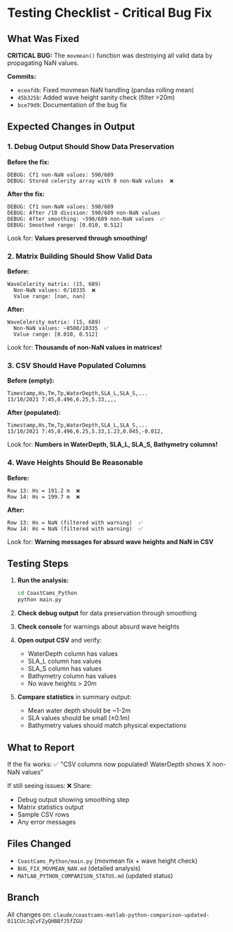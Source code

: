 # Testing Checklist - Critical Bug Fix

## What Was Fixed

**CRITICAL BUG:** The `movmean()` function was destroying all valid data by propagating NaN values.

**Commits:**
- `eceafdb`: Fixed movmean NaN handling (pandas rolling mean)
- `45b325b`: Added wave height sanity check (filter >20m)
- `bce79d9`: Documentation of the bug fix

## Expected Changes in Output

### 1. Debug Output Should Show Data Preservation

**Before the fix:**
```
DEBUG: Cf1 non-NaN values: 590/689
DEBUG: Stored celerity array with 0 non-NaN values  ❌
```

**After the fix:**
```
DEBUG: Cf1 non-NaN values: 590/689
DEBUG: After /10 division: 590/689 non-NaN values
DEBUG: After smoothing: ~590/689 non-NaN values  ✅
DEBUG: Smoothed range: [0.010, 0.512]
```

Look for: **Values preserved through smoothing!**

### 2. Matrix Building Should Show Valid Data

**Before:**
```
WaveCelerity matrix: (15, 689)
  Non-NaN values: 0/10335  ❌
  Value range: [nan, nan]
```

**After:**
```
WaveCelerity matrix: (15, 689)
  Non-NaN values: ~8500/10335  ✅
  Value range: [0.010, 0.512]
```

Look for: **Thousands of non-NaN values in matrices!**

### 3. CSV Should Have Populated Columns

**Before (empty):**
```csv
Timestamp,Hs,Tm,Tp,WaterDepth,SLA_L,SLA_S,...
13/10/2021 7:45,0.496,6.25,5.33,,,,
```

**After (populated):**
```csv
Timestamp,Hs,Tm,Tp,WaterDepth,SLA_L,SLA_S,...
13/10/2021 7:45,0.496,6.25,5.33,1.23,0.045,-0.012,
```

Look for: **Numbers in WaterDepth, SLA_L, SLA_S, Bathymetry columns!**

### 4. Wave Heights Should Be Reasonable

**Before:**
```
Row 13: Hs = 191.2 m  ❌
Row 14: Hs = 199.7 m  ❌
```

**After:**
```
Row 13: Hs = NaN (filtered with warning)  ✅
Row 14: Hs = NaN (filtered with warning)  ✅
```

Look for: **Warning messages for absurd wave heights and NaN in CSV**

## Testing Steps

1. **Run the analysis:**
   ```bash
   cd CoastCams_Python
   python main.py
   ```

2. **Check debug output** for data preservation through smoothing

3. **Check console** for warnings about absurd wave heights

4. **Open output CSV** and verify:
   - WaterDepth column has values
   - SLA_L column has values
   - SLA_S column has values
   - Bathymetry column has values
   - No wave heights > 20m

5. **Compare statistics** in summary output:
   - Mean water depth should be ~1-2m
   - SLA values should be small (±0.1m)
   - Bathymetry values should match physical expectations

## What to Report

If the fix works:
✅ "CSV columns now populated! WaterDepth shows X non-NaN values"

If still seeing issues:
❌ Share:
- Debug output showing smoothing step
- Matrix statistics output
- Sample CSV rows
- Any error messages

## Files Changed

- `CoastCams_Python/main.py` (movmean fix + wave height check)
- `BUG_FIX_MOVMEAN_NAN.md` (detailed analysis)
- `MATLAB_PYTHON_COMPARISON_STATUS.md` (updated status)

## Branch

All changes on: `claude/coastcams-matlab-python-comparison-updated-011CUcJqCvFZyQHBBfJ5fZGU`
